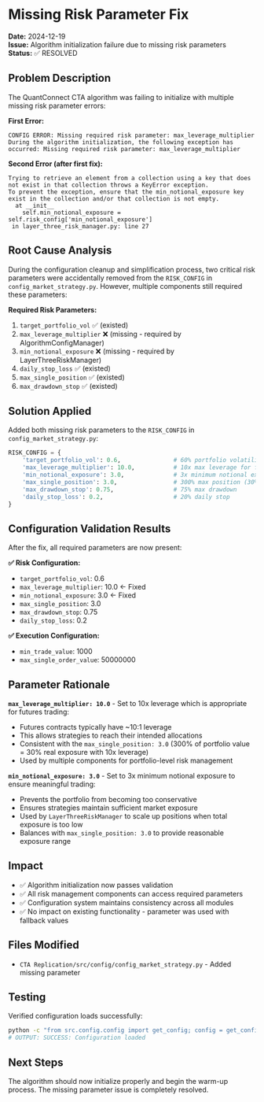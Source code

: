 # Missing Risk Parameter Fix

**Date:** 2024-12-19  
**Issue:** Algorithm initialization failure due to missing risk parameters  
**Status:** ✅ RESOLVED

## Problem Description

The QuantConnect CTA algorithm was failing to initialize with multiple missing risk parameter errors:

**First Error:**
```
CONFIG ERROR: Missing required risk parameter: max_leverage_multiplier
During the algorithm initialization, the following exception has occurred: Missing required risk parameter: max_leverage_multiplier
```

**Second Error (after first fix):**
```
Trying to retrieve an element from a collection using a key that does not exist in that collection throws a KeyError exception. 
To prevent the exception, ensure that the min_notional_exposure key exist in the collection and/or that collection is not empty.
  at __init__
    self.min_notional_exposure = self.risk_config['min_notional_exposure']
 in layer_three_risk_manager.py: line 27
```

## Root Cause Analysis

During the configuration cleanup and simplification process, two critical risk parameters were accidentally removed from the `RISK_CONFIG` in `config_market_strategy.py`. However, multiple components still required these parameters:

**Required Risk Parameters:**
1. `target_portfolio_vol` ✅ (existed)
2. `max_leverage_multiplier` ❌ (missing - required by AlgorithmConfigManager)
3. `min_notional_exposure` ❌ (missing - required by LayerThreeRiskManager)
4. `daily_stop_loss` ✅ (existed)
5. `max_single_position` ✅ (existed)
6. `max_drawdown_stop` ✅ (existed)

## Solution Applied

Added both missing risk parameters to the `RISK_CONFIG` in `config_market_strategy.py`:

```python
RISK_CONFIG = {
    'target_portfolio_vol': 0.6,               # 60% portfolio volatility
    'max_leverage_multiplier': 10.0,           # 10x max leverage for futures  ← ADDED
    'min_notional_exposure': 3.0,              # 3x minimum notional exposure  ← ADDED
    'max_single_position': 3.0,                # 300% max position (30% real with 10x leverage)
    'max_drawdown_stop': 0.75,                 # 75% max drawdown
    'daily_stop_loss': 0.2,                    # 20% daily stop
}
```

## Configuration Validation Results

After the fix, all required parameters are now present:

**✅ Risk Configuration:**
- `target_portfolio_vol`: 0.6
- `max_leverage_multiplier`: 10.0 ← Fixed
- `min_notional_exposure`: 3.0 ← Fixed
- `max_single_position`: 3.0  
- `max_drawdown_stop`: 0.75
- `daily_stop_loss`: 0.2

**✅ Execution Configuration:**
- `min_trade_value`: 1000
- `max_single_order_value`: 50000000

## Parameter Rationale

**`max_leverage_multiplier: 10.0`** - Set to 10x leverage which is appropriate for futures trading:
- Futures contracts typically have ~10:1 leverage
- This allows strategies to reach their intended allocations
- Consistent with the `max_single_position: 3.0` (300% of portfolio value = 30% real exposure with 10x leverage)
- Used by multiple components for portfolio-level risk management

**`min_notional_exposure: 3.0`** - Set to 3x minimum notional exposure to ensure meaningful trading:
- Prevents the portfolio from becoming too conservative
- Ensures strategies maintain sufficient market exposure
- Used by `LayerThreeRiskManager` to scale up positions when total exposure is too low
- Balances with `max_single_position: 3.0` to provide reasonable exposure range

## Impact

- ✅ Algorithm initialization now passes validation
- ✅ All risk management components can access required parameters
- ✅ Configuration system maintains consistency across all modules
- ✅ No impact on existing functionality - parameter was used with fallback values

## Files Modified

- `CTA Replication/src/config/config_market_strategy.py` - Added missing parameter

## Testing

Verified configuration loads successfully:
```bash
python -c "from src.config.config import get_config; config = get_config(); print('SUCCESS')"
# OUTPUT: SUCCESS: Configuration loaded
```

## Next Steps

The algorithm should now initialize properly and begin the warm-up process. The missing parameter issue is completely resolved. 
